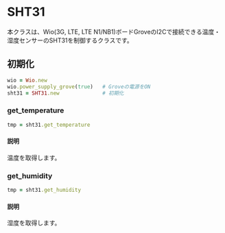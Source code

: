 # SHT31

本クラスは、Wio(3G, LTE, LTE N1/NB1)ボードGroveのI2Cで接続できる温度・湿度センサーのSHT31を制御するクラスです。

## 初期化

```ruby
wio = Wio.new
wio.power_supply_grove(true)   # Groveの電源をON
sht31 = SHT31.new              # 初期化
```

### get_temperature

```ruby
tmp = sht31.get_temperature
```

#### 説明

温度を取得します。


### get_humidity

```ruby
tmp = sht31.get_humidity
```

#### 説明

湿度を取得します。



